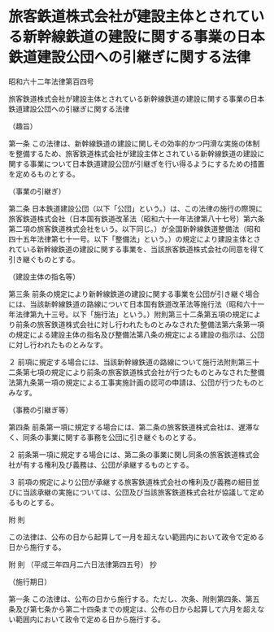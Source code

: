# 旅客鉄道株式会社が建設主体とされている新幹線鉄道の建設に関する事業の日本鉄道建設公団への引継ぎに関する法律

昭和六十二年法律第百四号

旅客鉄道株式会社が建設主体とされている新幹線鉄道の建設に関する事業の日本鉄道建設公団への引継ぎに関する法律

（趣旨）

第一条 この法律は、新幹線鉄道の建設に関しその効率的かつ円滑な実施の体制を整備するため、旅客鉄道株式会社が建設主体とされている新幹線鉄道の建設に関する事業について日本鉄道建設公団が引継ぎを行い得るようにするための措置を定めるものとする。

（事業の引継ぎ）

第二条 日本鉄道建設公団（以下「公団」という。）は、この法律の施行の際現に旅客鉄道株式会社（日本国有鉄道改革法（昭和六十一年法律第八十七号）第六条第二項の旅客鉄道株式会社をいう。以下同じ。）が全国新幹線鉄道整備法（昭和四十五年法律第七十一号。以下「整備法」という。）の規定により建設主体とされている新幹線鉄道の建設に関する事業を、当該旅客鉄道株式会社の同意を得て引き継ぐものとする。

（建設主体の指名等）

第三条 前条の規定により新幹線鉄道の建設に関する事業を公団が引き継ぐ場合には、当該新幹線鉄道の路線について日本国有鉄道改革法等施行法（昭和六十一年法律第九十三号。以下「施行法」という。）附則第三十二条第五項の規定により前条の旅客鉄道株式会社に対し行われたものとみなされた整備法第六条第一項の規定による建設主体の指名及び整備法第八条の規定による建設の指示は、公団に対し行われたものとみなす。

２ 前項に規定する場合には、当該新幹線鉄道の路線について施行法附則第三十二条第七項の規定により前条の旅客鉄道株式会社が行つたものとみなされた整備法第九条第一項の規定による工事実施計画の認可の申請は、公団が行つたものとみなす。

（事務の引継ぎ等）

第四条 前条第一項に規定する場合には、第二条の旅客鉄道株式会社は、遅滞なく、同条の事業に関する事務を公団に引き継ぐものとする。

２ 前条第一項に規定する場合には、第二条の事業に関し同条の旅客鉄道株式会社が有する権利及び義務は、公団が承継するものとする。

３ 前項の規定により公団が承継する旅客鉄道株式会社の権利及び義務の細目並びに当該承継の実施については、公団及び当該旅客鉄道株式会社が協議して定めるものとする。

附 則

この法律は、公布の日から起算して一月を超えない範囲内において政令で定める日から施行する。

附 則 （平成三年四月二六日法律第四五号） 抄

（施行期日）

第一条 この法律は、公布の日から施行する。ただし、次条、附則第四条、第五条及び第七条から第二十四条までの規定は、公布の日から起算して六月を超えない範囲内において政令で定める日から施行する。
